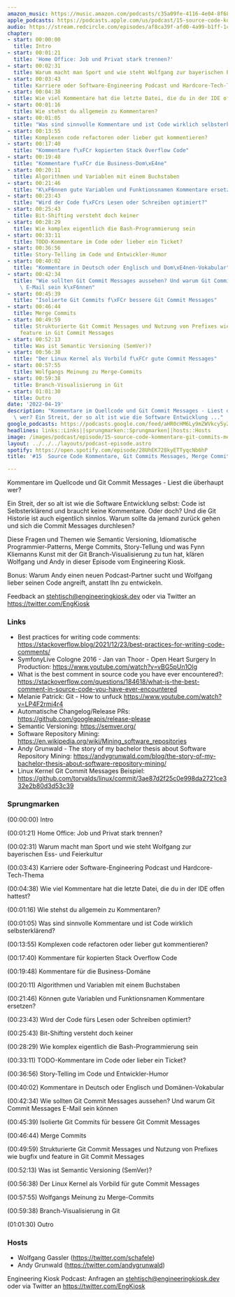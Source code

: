 ```yaml
---
amazon_music: https://music.amazon.com/podcasts/c35a09fe-4116-4e04-8f68-77d61b112e46/episodes/514b60e4-f920-4b57-9e7a-fb050f7c922d/engineering-kiosk-15-source-code-kommentare-git-commits-messages-merge-commits-und-branch-visualisierungs-kunst
apple_podcasts: https://podcasts.apple.com/us/podcast/15-source-code-kommentare-git-commits-messages-merge/id1603082924?i=1000557995942
audio: https://stream.redcircle.com/episodes/af8ca39f-afd0-4a99-b1ff-1cc11ab176ad/stream.mp3
chapter:
- start: 00:00:00
  title: Intro
- start: 00:01:21
  title: 'Home Office: Job und Privat stark trennen?'
- start: 00:02:31
  title: Warum macht man Sport und wie steht Wolfgang zur bayerischen Ess- und Feierkultur
- start: 00:03:43
  title: Karriere oder Software-Engineering Podcast und Hardcore-Tech-Thema
- start: 00:04:38
  title: Wie viel Kommentare hat die letzte Datei, die du in der IDE offen hattest?
- start: 00:01:16
  title: Wie stehst du allgemein zu Kommentaren?
- start: 00:01:05
  title: "Was sind sinnvolle Kommentare und ist Code wirklich selbsterkl\xE4rend?"
- start: 00:13:55
  title: Komplexen code refactoren oder lieber gut kommentieren?
- start: 00:17:40
  title: "Kommentare f\xFCr kopierten Stack Overflow Code"
- start: 00:19:48
  title: "Kommentare f\xFCr die Business-Dom\xE4ne"
- start: 00:20:11
  title: Algorithmen und Variablen mit einem Buchstaben
- start: 00:21:46
  title: "K\xF6nnen gute Variablen und Funktionsnamen Kommentare ersetzen?"
- start: 00:23:43
  title: "Wird der Code f\xFCrs Lesen oder Schreiben optimiert?"
- start: 00:25:43
  title: Bit-Shifting versteht doch keiner
- start: 00:28:29
  title: Wie komplex eigentlich die Bash-Programmierung sein
- start: 00:33:11
  title: TODO-Kommentare im Code oder lieber ein Ticket?
- start: 00:36:56
  title: Story-Telling im Code und Entwickler-Humor
- start: 00:40:02
  title: "Kommentare in Deutsch oder Englisch und Dom\xE4nen-Vokabular"
- start: 00:42:34
  title: "Wie sollten Git Commit Messages aussehen? Und warum Git Commit Messages\
    \ E-Mail sein k\xF6nnen"
- start: 00:45:39
  title: "Isolierte Git Commits f\xFCr bessere Git Commit Messages"
- start: 00:46:44
  title: Merge Commits
- start: 00:49:59
  title: Strukturierte Git Commit Messages und Nutzung von Prefixes wie bugfix und
    feature in Git Commit Messages
- start: 00:52:13
  title: Was ist Semantic Versioning (SemVer)?
- start: 00:56:38
  title: "Der Linux Kernel als Vorbild f\xFCr gute Commit Messages"
- start: 00:57:55
  title: Wolfgangs Meinung zu Merge-Commits
- start: 00:59:38
  title: Branch-Visualisierung in Git
- start: 01:01:30
  title: Outro
date: '2022-04-19'
description: "Kommentare im Quellcode und Git Commit Messages - Liest die \xFCberhaupt\
  \ wer? Ein Streit, der so alt ist wie die Software Entwicklung ..."
google_podcasts: https://podcasts.google.com/feed/aHR0cHM6Ly9mZWVkcy5yZWRjaXJjbGUuY29tLzBlY2ZkZmQ3LWZkYTEtNGMzZC05NTE1LTQ3NjcyN2Y5ZGY1ZQ/episode/M2NhMGI4OWMtNzU0NS00MDNkLTg4NWQtZTk5ODFhNDYyYTll?sa=X&ved=0CAUQkfYCahcKEwi4xMSxj4L4AhUAAAAAHQAAAAAQNQ
headlines: links::Links||sprungmarken::Sprungmarken||hosts::Hosts
image: /images/podcast/episode/15-source-code-kommentare-git-commits-messages-merge-commits-und-branch-visualisierungs-kunst.jpg
layout: ../../../layouts/podcast-episode.astro
spotify: https://open.spotify.com/episode/28UhEK728kyETTyqcNb6hP
title: '#15  Source Code Kommentare, Git Commits Messages, Merge Commits und Branch-Visualisierungs-Kunst'

---
```


<p class="mb-6 text-base md:text-lg text-coolGray-500">Kommentare im Quellcode und Git Commit Messages - Liest die überhaupt wer?</p><p class="mb-6 text-base md:text-lg text-coolGray-500">Ein Streit, der so alt ist wie die Software Entwicklung selbst: Code ist Selbsterklärend und braucht keine Kommentare. Oder doch? Und die Git Historie ist auch eigentlich sinnlos. Warum sollte da jemand zurück gehen und sich die Commit Messages durchlesen?</p><p class="mb-6 text-base md:text-lg text-coolGray-500">Diese Fragen und Themen wie Semantic Versioning, Idiomatische Programmier-Patterns, Merge Commits, Story-Tellung und was Fynn Kliemanns Kunst mit der Git Branch-Visualisierung zu tun hat, klären Wolfgang und Andy in dieser Episode vom Engineering Kiosk.</p><p class="mb-6 text-base md:text-lg text-coolGray-500">Bonus: Warum Andy einen neuen Podcast-Partner sucht und Wolfgang lieber seinen Code angreift, anstatt Ihn zu entwickeln.</p><p class="mb-6 text-base md:text-lg text-coolGray-500">Feedback an <a class="underline hover:no-underline" style="text-decoration-line: underline;" href="mailto:stehtisch@engineeringkiosk.dev" rel="nofollow">stehtisch@engineeringkiosk.dev</a> oder via Twitter an <a class="underline hover:no-underline" style="text-decoration-line: underline;" href="https://twitter.com/EngKiosk" rel="nofollow">https://twitter.com/EngKiosk</a></p><h3 class="mb-4 text-2xl md:text-3xl font-semibold text-coolGray-800" id="links">Links</h3><ul class="list-disc px-5 mb-6 md:px-5 text-base md:text-lg text-coolGray-500" style="list-style-type: disc;"><li class="mb-3">Best practices for writing code comments: <a class="underline hover:no-underline" style="text-decoration-line: underline;" href="https://stackoverflow.blog/2021/12/23/best-practices-for-writing-code-comments/" rel="nofollow">https://stackoverflow.blog/2021/12/23/best-practices-for-writing-code-comments/</a> </li><li class="mb-3">SymfonyLive Cologne 2016 - Jan van Thoor - Open Heart Surgery In Production: <a class="underline hover:no-underline" style="text-decoration-line: underline;" href="https://www.youtube.com/watch?v=vBG5pUn1Olg" rel="nofollow">https://www.youtube.com/watch?v=vBG5pUn1Olg</a></li><li class="mb-3">What is the best comment in source code you have ever encountered?: <a class="underline hover:no-underline" style="text-decoration-line: underline;" href="https://stackoverflow.com/questions/184618/what-is-the-best-comment-in-source-code-you-have-ever-encountered" rel="nofollow">https://stackoverflow.com/questions/184618/what-is-the-best-comment-in-source-code-you-have-ever-encountered</a></li><li class="mb-3">Melanie Patrick: Git - How to unfuck <a class="underline hover:no-underline" style="text-decoration-line: underline;" href="https://www.youtube.com/watch?v=LP4F2rmi4r4" rel="nofollow">https://www.youtube.com/watch?v=LP4F2rmi4r4</a></li><li class="mb-3">Automatische Changelog/Release PRs: <a class="underline hover:no-underline" style="text-decoration-line: underline;" href="https://github.com/googleapis/release-please" rel="nofollow">https://github.com/googleapis/release-please</a></li><li class="mb-3">Semantic Versioning: <a class="underline hover:no-underline" style="text-decoration-line: underline;" href="https://semver.org/" rel="nofollow">https://semver.org/</a></li><li class="mb-3">Software Repository Mining: <a class="underline hover:no-underline" style="text-decoration-line: underline;" href="https://en.wikipedia.org/wiki/Mining_software_repositories" rel="nofollow">https://en.wikipedia.org/wiki/Mining_software_repositories</a></li><li class="mb-3">Andy Grunwald - The story of my bachelor thesis about Software Repository Mining: <a class="underline hover:no-underline" style="text-decoration-line: underline;" href="https://andygrunwald.com/blog/the-story-of-my-bachelor-thesis-about-software-repository-mining/" rel="nofollow">https://andygrunwald.com/blog/the-story-of-my-bachelor-thesis-about-software-repository-mining/</a></li><li class="mb-3">Linux Kernel Git Commit Messages Beispiel: <a class="underline hover:no-underline" style="text-decoration-line: underline;" href="https://github.com/torvalds/linux/commit/3ae87d2f25c0e998da2721ce332e2b80d3d53c39" rel="nofollow">https://github.com/torvalds/linux/commit/3ae87d2f25c0e998da2721ce332e2b80d3d53c39</a></li></ul><h3 class="mb-4 text-2xl md:text-3xl font-semibold text-coolGray-800" id="sprungmarken">Sprungmarken</h3><p class="mb-6 text-base md:text-lg text-coolGray-500">(00:00:00) Intro</p><p class="mb-6 text-base md:text-lg text-coolGray-500">(00:01:21) Home Office: Job und Privat stark trennen?</p><p class="mb-6 text-base md:text-lg text-coolGray-500">(00:02:31) Warum macht man Sport und wie steht Wolfgang zur bayerischen Ess- und Feierkultur</p><p class="mb-6 text-base md:text-lg text-coolGray-500">(00:03:43) Karriere oder Software-Engineering Podcast und Hardcore-Tech-Thema</p><p class="mb-6 text-base md:text-lg text-coolGray-500">(00:04:38) Wie viel Kommentare hat die letzte Datei, die du in der IDE offen hattest?</p><p class="mb-6 text-base md:text-lg text-coolGray-500">(00:01:16) Wie stehst du allgemein zu Kommentaren?</p><p class="mb-6 text-base md:text-lg text-coolGray-500">(00:01:05) Was sind sinnvolle Kommentare und ist Code wirklich selbsterklärend?</p><p class="mb-6 text-base md:text-lg text-coolGray-500">(00:13:55) Komplexen code refactoren oder lieber gut kommentieren?</p><p class="mb-6 text-base md:text-lg text-coolGray-500">(00:17:40) Kommentare für kopierten Stack Overflow Code</p><p class="mb-6 text-base md:text-lg text-coolGray-500">(00:19:48) Kommentare für die Business-Domäne</p><p class="mb-6 text-base md:text-lg text-coolGray-500">(00:20:11) Algorithmen und Variablen mit einem Buchstaben</p><p class="mb-6 text-base md:text-lg text-coolGray-500">(00:21:46) Können gute Variablen und Funktionsnamen Kommentare ersetzen?</p><p class="mb-6 text-base md:text-lg text-coolGray-500">(00:23:43) Wird der Code fürs Lesen oder Schreiben optimiert?</p><p class="mb-6 text-base md:text-lg text-coolGray-500">(00:25:43) Bit-Shifting versteht doch keiner</p><p class="mb-6 text-base md:text-lg text-coolGray-500">(00:28:29) Wie komplex eigentlich die Bash-Programmierung sein</p><p class="mb-6 text-base md:text-lg text-coolGray-500">(00:33:11) TODO-Kommentare im Code oder lieber ein Ticket?</p><p class="mb-6 text-base md:text-lg text-coolGray-500">(00:36:56) Story-Telling im Code und Entwickler-Humor</p><p class="mb-6 text-base md:text-lg text-coolGray-500">(00:40:02) Kommentare in Deutsch oder Englisch und Domänen-Vokabular</p><p class="mb-6 text-base md:text-lg text-coolGray-500">(00:42:34) Wie sollten Git Commit Messages aussehen? Und warum Git Commit Messages E-Mail sein können</p><p class="mb-6 text-base md:text-lg text-coolGray-500">(00:45:39) Isolierte Git Commits für bessere Git Commit Messages</p><p class="mb-6 text-base md:text-lg text-coolGray-500">(00:46:44) Merge Commits</p><p class="mb-6 text-base md:text-lg text-coolGray-500">(00:49:59) Strukturierte Git Commit Messages und Nutzung von Prefixes wie bugfix und feature in Git Commit Messages</p><p class="mb-6 text-base md:text-lg text-coolGray-500">(00:52:13) Was ist Semantic Versioning (SemVer)?</p><p class="mb-6 text-base md:text-lg text-coolGray-500">(00:56:38) Der Linux Kernel als Vorbild für gute Commit Messages</p><p class="mb-6 text-base md:text-lg text-coolGray-500">(00:57:55) Wolfgangs Meinung zu Merge-Commits</p><p class="mb-6 text-base md:text-lg text-coolGray-500">(00:59:38) Branch-Visualisierung in Git</p><p class="mb-6 text-base md:text-lg text-coolGray-500">(01:01:30) Outro</p><h3 class="mb-4 text-2xl md:text-3xl font-semibold text-coolGray-800" id="hosts">Hosts</h3><ul class="list-disc px-5 mb-6 md:px-5 text-base md:text-lg text-coolGray-500" style="list-style-type: disc;"><li class="mb-3">Wolfgang Gassler (<a class="underline hover:no-underline" style="text-decoration-line: underline;" href="https://twitter.com/schafele" rel="nofollow">https://twitter.com/schafele</a>)</li><li class="mb-3">Andy Grunwald (<a class="underline hover:no-underline" style="text-decoration-line: underline;" href="https://twitter.com/andygrunwald" rel="nofollow">https://twitter.com/andygrunwald</a>)</li></ul><p class="mb-6 text-base md:text-lg text-coolGray-500">Engineering Kiosk Podcast: Anfragen an <a class="underline hover:no-underline" style="text-decoration-line: underline;" href="http://stehtisch@engineeringkiosk.dev" rel="nofollow">stehtisch@engineeringkiosk.dev</a> oder via Twitter an <a class="underline hover:no-underline" style="text-decoration-line: underline;" href="https://twitter.com/EngKiosk" rel="nofollow">https://twitter.com/EngKiosk</a></p>